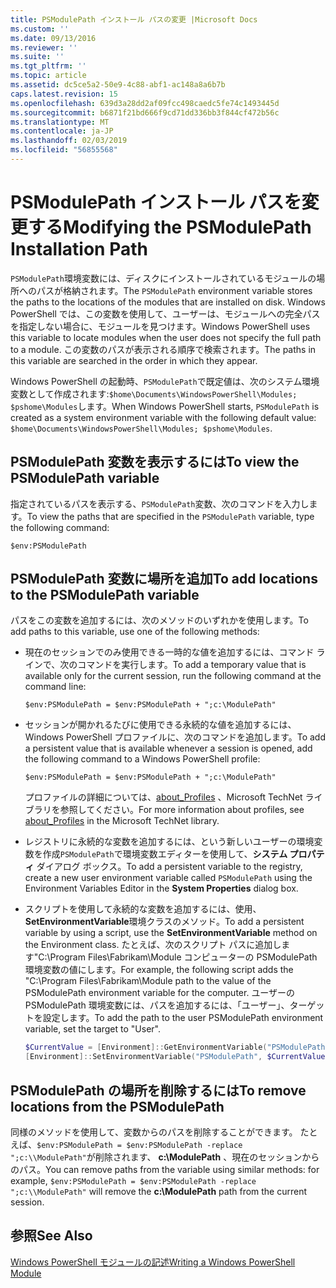 ```yaml
---
title: PSModulePath インストール パスの変更 |Microsoft Docs
ms.custom: ''
ms.date: 09/13/2016
ms.reviewer: ''
ms.suite: ''
ms.tgt_pltfrm: ''
ms.topic: article
ms.assetid: dc5ce5a2-50e9-4c88-abf1-ac148a8a6b7b
caps.latest.revision: 15
ms.openlocfilehash: 639d3a28dd2af09fcc498caedc5fe74c1493445d
ms.sourcegitcommit: b6871f21bd666f9cd71dd336bb3f844cf472b56c
ms.translationtype: MT
ms.contentlocale: ja-JP
ms.lasthandoff: 02/03/2019
ms.locfileid: "56855568"
---
```

# <a name="modifying-the-psmodulepath-installation-path"></a><span data-ttu-id="62407-102">PSModulePath インストール パスを変更する</span><span class="sxs-lookup"><span data-stu-id="62407-102">Modifying the PSModulePath Installation Path</span></span>

<span data-ttu-id="62407-103">`PSModulePath`環境変数には、ディスクにインストールされているモジュールの場所へのパスが格納されます。</span><span class="sxs-lookup"><span data-stu-id="62407-103">The `PSModulePath` environment variable stores the paths to the locations of the modules that are installed on disk.</span></span> <span data-ttu-id="62407-104">Windows PowerShell では、この変数を使用して、ユーザーは、モジュールへの完全パスを指定しない場合に、モジュールを見つけます。</span><span class="sxs-lookup"><span data-stu-id="62407-104">Windows PowerShell uses this variable to locate modules when the user does not specify the full path to a module.</span></span> <span data-ttu-id="62407-105">この変数のパスが表示される順序で検索されます。</span><span class="sxs-lookup"><span data-stu-id="62407-105">The paths in this variable are searched in the order in which they appear.</span></span>

<span data-ttu-id="62407-106">Windows PowerShell の起動時、`PSModulePath`で既定値は、次のシステム環境変数として作成されます:`$home\Documents\WindowsPowerShell\Modules; $pshome\Modules`します。</span><span class="sxs-lookup"><span data-stu-id="62407-106">When Windows PowerShell starts, `PSModulePath` is created as a system environment variable with the following default value: `$home\Documents\WindowsPowerShell\Modules; $pshome\Modules`.</span></span>

## <a name="to-view-the-psmodulepath-variable"></a><span data-ttu-id="62407-107">PSModulePath 変数を表示するには</span><span class="sxs-lookup"><span data-stu-id="62407-107">To view the PSModulePath variable</span></span>

<span data-ttu-id="62407-108">指定されているパスを表示する、`PSModulePath`変数、次のコマンドを入力します。</span><span class="sxs-lookup"><span data-stu-id="62407-108">To view the paths that are specified in the `PSModulePath` variable, type the following command:</span></span>

`$env:PSModulePath`

## <a name="to-add-locations-to-the-psmodulepath-variable"></a><span data-ttu-id="62407-109">PSModulePath 変数に場所を追加</span><span class="sxs-lookup"><span data-stu-id="62407-109">To add locations to the PSModulePath variable</span></span>

<span data-ttu-id="62407-110">パスをこの変数を追加するには、次のメソッドのいずれかを使用します。</span><span class="sxs-lookup"><span data-stu-id="62407-110">To add paths to this variable, use one of the following methods:</span></span>

- <span data-ttu-id="62407-111">現在のセッションでのみ使用できる一時的な値を追加するには、コマンド ラインで、次のコマンドを実行します。</span><span class="sxs-lookup"><span data-stu-id="62407-111">To add a temporary value that is available only for the current session, run the following command at the command line:</span></span>

  `$env:PSModulePath = $env:PSModulePath + ";c:\ModulePath"`

- <span data-ttu-id="62407-112">セッションが開かれるたびに使用できる永続的な値を追加するには、Windows PowerShell プロファイルに、次のコマンドを追加します。</span><span class="sxs-lookup"><span data-stu-id="62407-112">To add a persistent value that is available whenever a session is opened, add the following command to a Windows PowerShell profile:</span></span>

  `$env:PSModulePath = $env:PSModulePath + ";c:\ModulePath"`

  <span data-ttu-id="62407-113">プロファイルの詳細については、[about_Profiles](/powershell/module/microsoft.powershell.core/about/about_profiles) 、Microsoft TechNet ライブラリを参照してください。</span><span class="sxs-lookup"><span data-stu-id="62407-113">For more information about profiles, see [about_Profiles](/powershell/module/microsoft.powershell.core/about/about_profiles) in the Microsoft TechNet library.</span></span>

- <span data-ttu-id="62407-114">レジストリに永続的な変数を追加するには、という新しいユーザーの環境変数を作成`PSModulePath`で環境変数エディターを使用して、**システム プロパティ** ダイアログ ボックス。</span><span class="sxs-lookup"><span data-stu-id="62407-114">To add a persistent variable to the registry, create a new user environment variable called `PSModulePath` using the Environment Variables Editor in the **System Properties** dialog box.</span></span>

- <span data-ttu-id="62407-115">スクリプトを使用して永続的な変数を追加するには、使用、 **SetEnvironmentVariable**環境クラスのメソッド。</span><span class="sxs-lookup"><span data-stu-id="62407-115">To add a persistent variable by using a script, use the **SetEnvironmentVariable** method on the Environment class.</span></span> <span data-ttu-id="62407-116">たとえば、次のスクリプト パスに追加します"C:\Program Files\Fabrikam\Module コンピューターの PSModulePath 環境変数の値にします。</span><span class="sxs-lookup"><span data-stu-id="62407-116">For example, the following script adds the "C:\Program Files\Fabrikam\Module path to the value of the PSModulePath environment variable for the computer.</span></span> <span data-ttu-id="62407-117">ユーザーの PSModulePath 環境変数には、パスを追加するには、「ユーザー」、ターゲットを設定します。</span><span class="sxs-lookup"><span data-stu-id="62407-117">To add the path to the user PSModulePath environment variable, set the target to "User".</span></span>

  ```powershell
  $CurrentValue = [Environment]::GetEnvironmentVariable("PSModulePath", "Machine")
  [Environment]::SetEnvironmentVariable("PSModulePath", $CurrentValue + ";C:\Program Files\Fabrikam\Modules", "Machine")

  ```

## <a name="to-remove-locations-from-the-psmodulepath"></a><span data-ttu-id="62407-118">PSModulePath の場所を削除するには</span><span class="sxs-lookup"><span data-stu-id="62407-118">To remove locations from the PSModulePath</span></span>

<span data-ttu-id="62407-119">同様のメソッドを使用して、変数からのパスを削除することができます。 たとえば、`$env:PSModulePath = $env:PSModulePath -replace ";c:\\ModulePath"`が削除されます、 **c:\ModulePath** 、現在のセッションからのパス。</span><span class="sxs-lookup"><span data-stu-id="62407-119">You can remove paths from the variable using similar methods: for example, `$env:PSModulePath = $env:PSModulePath -replace ";c:\\ModulePath"` will remove the **c:\ModulePath** path from the current session.</span></span>

## <a name="see-also"></a><span data-ttu-id="62407-120">参照</span><span class="sxs-lookup"><span data-stu-id="62407-120">See Also</span></span>

[<span data-ttu-id="62407-121">Windows PowerShell モジュールの記述</span><span class="sxs-lookup"><span data-stu-id="62407-121">Writing a Windows PowerShell Module</span></span>](./writing-a-windows-powershell-module.md)
